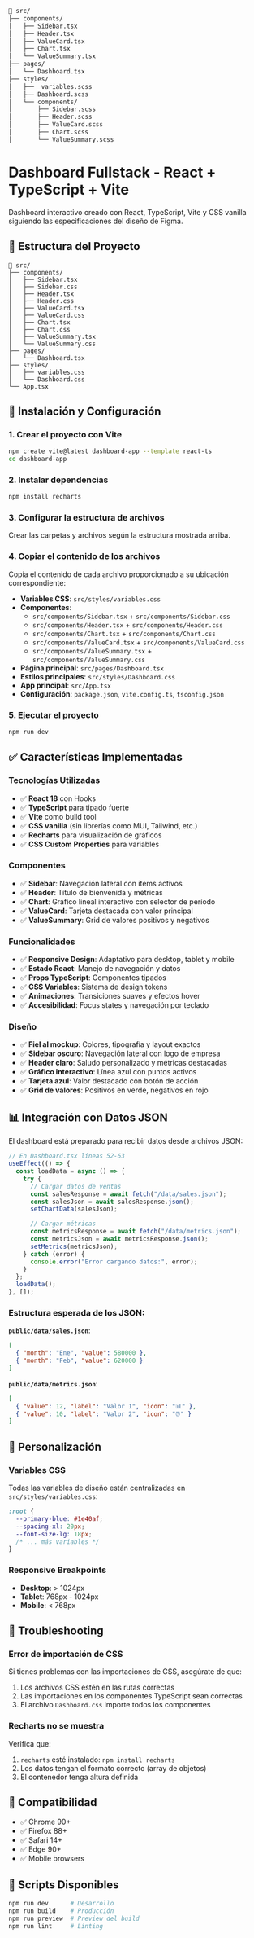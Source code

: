 ```bash
📂 src/
├── components/
│   ├── Sidebar.tsx
│   ├── Header.tsx
│   ├── ValueCard.tsx
│   ├── Chart.tsx
│   └── ValueSummary.tsx
├── pages/
│   └── Dashboard.tsx
├── styles/
│   ├── _variables.scss
│   ├── Dashboard.scss
│   └── components/
│       ├── Sidebar.scss
│       ├── Header.scss
│       ├── ValueCard.scss
│       ├── Chart.scss
│       └── ValueSummary.scss

```

# Dashboard Fullstack - React + TypeScript + Vite

Dashboard interactivo creado con React, TypeScript, Vite y CSS vanilla siguiendo las especificaciones del diseño de Figma.

## 📁 Estructura del Proyecto

```
📂 src/
├── components/
│   ├── Sidebar.tsx
│   ├── Sidebar.css
│   ├── Header.tsx
│   ├── Header.css
│   ├── ValueCard.tsx
│   ├── ValueCard.css
│   ├── Chart.tsx
│   ├── Chart.css
│   ├── ValueSummary.tsx
│   └── ValueSummary.css
├── pages/
│   └── Dashboard.tsx
├── styles/
│   ├── variables.css
│   └── Dashboard.css
└── App.tsx
```

## 🚀 Instalación y Configuración

### 1. Crear el proyecto con Vite

```bash
npm create vite@latest dashboard-app --template react-ts
cd dashboard-app
```

### 2. Instalar dependencias

```bash
npm install recharts
```

### 3. Configurar la estructura de archivos

Crear las carpetas y archivos según la estructura mostrada arriba.

### 4. Copiar el contenido de los archivos

Copia el contenido de cada archivo proporcionado a su ubicación correspondiente:

- **Variables CSS**: `src/styles/variables.css`
- **Componentes**:
  - `src/components/Sidebar.tsx` + `src/components/Sidebar.css`
  - `src/components/Header.tsx` + `src/components/Header.css`
  - `src/components/Chart.tsx` + `src/components/Chart.css`
  - `src/components/ValueCard.tsx` + `src/components/ValueCard.css`
  - `src/components/ValueSummary.tsx` + `src/components/ValueSummary.css`
- **Página principal**: `src/pages/Dashboard.tsx`
- **Estilos principales**: `src/styles/Dashboard.css`
- **App principal**: `src/App.tsx`
- **Configuración**: `package.json`, `vite.config.ts`, `tsconfig.json`

### 5. Ejecutar el proyecto

```bash
npm run dev
```

## ✅ Características Implementadas

### **Tecnologías Utilizadas**

- ✅ **React 18** con Hooks
- ✅ **TypeScript** para tipado fuerte
- ✅ **Vite** como build tool
- ✅ **CSS vanilla** (sin librerías como MUI, Tailwind, etc.)
- ✅ **Recharts** para visualización de gráficos
- ✅ **CSS Custom Properties** para variables

### **Componentes**

- ✅ **Sidebar**: Navegación lateral con items activos
- ✅ **Header**: Título de bienvenida y métricas
- ✅ **Chart**: Gráfico lineal interactivo con selector de período
- ✅ **ValueCard**: Tarjeta destacada con valor principal
- ✅ **ValueSummary**: Grid de valores positivos y negativos

### **Funcionalidades**

- ✅ **Responsive Design**: Adaptativo para desktop, tablet y mobile
- ✅ **Estado React**: Manejo de navegación y datos
- ✅ **Props TypeScript**: Componentes tipados
- ✅ **CSS Variables**: Sistema de design tokens
- ✅ **Animaciones**: Transiciones suaves y efectos hover
- ✅ **Accesibilidad**: Focus states y navegación por teclado

### **Diseño**

- ✅ **Fiel al mockup**: Colores, tipografía y layout exactos
- ✅ **Sidebar oscuro**: Navegación lateral con logo de empresa
- ✅ **Header claro**: Saludo personalizado y métricas destacadas
- ✅ **Gráfico interactivo**: Línea azul con puntos activos
- ✅ **Tarjeta azul**: Valor destacado con botón de acción
- ✅ **Grid de valores**: Positivos en verde, negativos en rojo

## 📊 Integración con Datos JSON

El dashboard está preparado para recibir datos desde archivos JSON:

```typescript
// En Dashboard.tsx líneas 52-63
useEffect(() => {
  const loadData = async () => {
    try {
      // Cargar datos de ventas
      const salesResponse = await fetch("/data/sales.json");
      const salesJson = await salesResponse.json();
      setChartData(salesJson);

      // Cargar métricas
      const metricsResponse = await fetch("/data/metrics.json");
      const metricsJson = await metricsResponse.json();
      setMetrics(metricsJson);
    } catch (error) {
      console.error("Error cargando datos:", error);
    }
  };
  loadData();
}, []);
```

### Estructura esperada de los JSON:

**`public/data/sales.json`**:

```json
[
  { "month": "Ene", "value": 580000 },
  { "month": "Feb", "value": 620000 }
]
```

**`public/data/metrics.json`**:

```json
[
  { "value": 12, "label": "Valor 1", "icon": "📊" },
  { "value": 10, "label": "Valor 2", "icon": "⏰" }
]
```

## 🎨 Personalización

### Variables CSS

Todas las variables de diseño están centralizadas en `src/styles/variables.css`:

```css
:root {
  --primary-blue: #1e40af;
  --spacing-xl: 20px;
  --font-size-lg: 18px;
  /* ... más variables */
}
```

### Responsive Breakpoints

- **Desktop**: > 1024px
- **Tablet**: 768px - 1024px
- **Mobile**: < 768px

## 🐛 Troubleshooting

### Error de importación de CSS

Si tienes problemas con las importaciones de CSS, asegúrate de que:

1. Los archivos CSS estén en las rutas correctas
2. Las importaciones en los componentes TypeScript sean correctas
3. El archivo `Dashboard.css` importe todos los componentes

### Recharts no se muestra

Verifica que:

1. `recharts` esté instalado: `npm install recharts`
2. Los datos tengan el formato correcto (array de objetos)
3. El contenedor tenga altura definida

## 📱 Compatibilidad

- ✅ Chrome 90+
- ✅ Firefox 88+
- ✅ Safari 14+
- ✅ Edge 90+
- ✅ Mobile browsers

## 🔧 Scripts Disponibles

```bash
npm run dev      # Desarrollo
npm run build    # Producción
npm run preview  # Preview del build
npm run lint     # Linting
```
